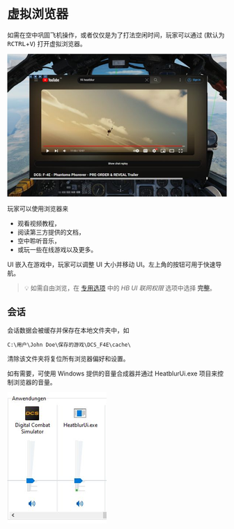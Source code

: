 # 虚拟浏览器

如需在空中巩固飞机操作，或者仅仅是为了打法空闲时间，玩家可以通过 (默认为
<kbd>RCTRL</kbd>+<kbd>V</kbd>) 打开虚拟浏览器。

![Virtual Browser UI](../img/virtual_browser.jpg)

玩家可以使用浏览器来

- 观看视频教程，
- 阅读第三方提供的文档，
- 空中聆听音乐，
- 或玩一些在线游戏以及更多。

UI 嵌入在游戏中，玩家可以调整 UI 大小并移动 UI。左上角的按钮可用于快速导航。

> 💡 如需自由浏览，在 [专用选项](special_options.md#domain-access) 中的 _HB UI 联网权限_ 选项中选择
> **完整**。

## 会话

会话数据会被缓存并保存在本地文件夹中，如

`C:\用户\John Doe\保存的游戏\DCS_F4E\cache\`

清除该文件夹将复位所有浏览器偏好和设置。

如有需要，可使用 Windows 提供的音量合成器并通过 HeatblurUi.exe 项目来控制浏览器的音量。

![Volume Control](../img/virtual_browser_volume_control.jpg)
